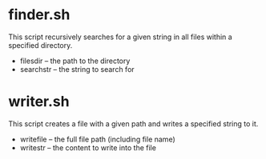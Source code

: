 # finder.sh
This script recursively searches for a given string in all files within a specified directory.
- filesdir – the path to the directory
- searchstr – the string to search for

# writer.sh
This script creates a file with a given path and writes a specified string to it.
- writefile – the full file path (including file name)
- writestr – the content to write into the file
